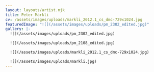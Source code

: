 ```yaml
---
layout: layouts/artist.njk
title: Peter Märkli
cv: /assets/images/uploads/markli_2012.1_cs_dmc-729x1024.jpg
featuredImage: "![](/assets/images/uploads/pm_2302_edited.jpg)"
gallery: |-
  ![](/assets/images/uploads/pm_2302_edited.jpg)

  ![](/assets/images/uploads/pm_2108_edited.jpg)

  ![](/assets/images/uploads/markli_2012.1_cs_dmc-729x1024.jpg)

  ![](/assets/images/uploads/markli.jpg)
---
```

